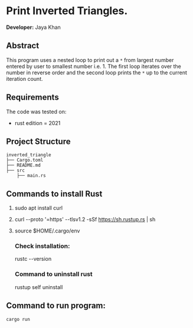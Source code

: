 # Print Inverted Triangles.

**Developer:** Jaya Khan 

## Abstract
This program uses a nested loop to print out a `*` from largest number entered by user to smallest number i.e. 1. The first loop iterates over the number in reverse order and the second loop prints the `*` up to the current iteration count.



## Requirements
The code was tested on:
- rust edition = 2021


## Project Structure
                                                                               
    inverted_triangle
    ├── Cargo.toml
    ├── README.md   
    ├── src
        ├── main.rs


## Commands to install Rust
1. sudo apt install curl
2. curl --proto '=https' --tlsv1.2 -sSf https://sh.rustup.rs | sh
3. source $HOME/.cargo/env

    ### Check installation:
    rustc --version

    ### Command to uninstall rust
    rustup self uninstall

## Command to run program: 
`cargo run`
